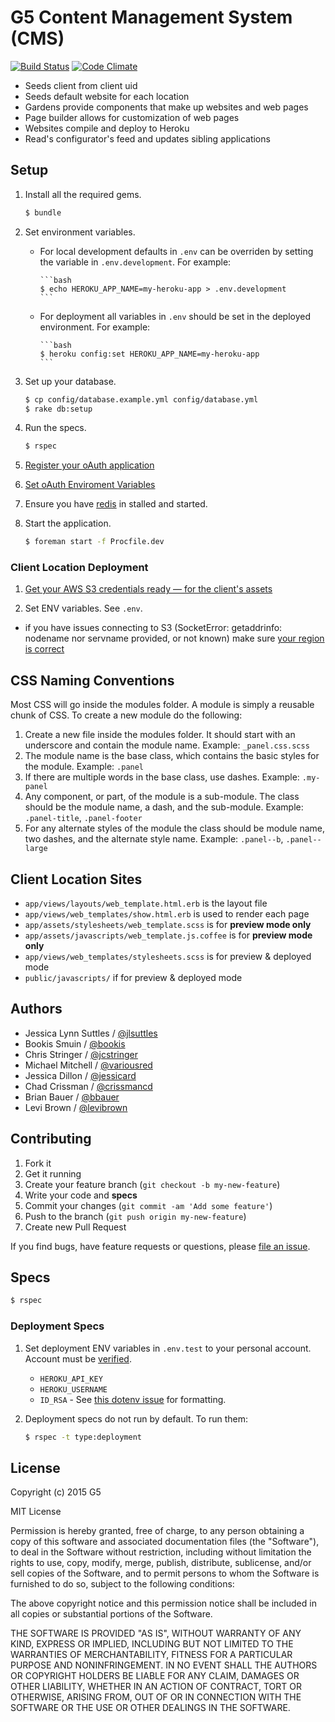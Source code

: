 # G5 Content Management System (CMS)

[![Build Status](https://travis-ci.org/G5/g5-content-management-system.svg?branch=master)](https://travis-ci.org/G5/g5-content-management-system)
[![Code Climate](https://codeclimate.com/repos/5114447913d6374d5000e638/badges/065a0ae50d3b8277ebb2/gpa.png)](https://codeclimate.com/repos/5114447913d6374d5000e638/feed)

- Seeds client from client uid
- Seeds default website for each location
- Gardens provide components that make up websites and web pages
- Page builder allows for customization of web pages
- Websites compile and deploy to Heroku
- Read's configurator's feed and updates sibling applications


## Setup

1. Install all the required gems.

    ```bash
    $ bundle
    ```

1. Set environment variables.

    - For local development defaults in `.env` can be overriden by setting
      the variable in `.env.development`. For example:

          ```bash
          $ echo HEROKU_APP_NAME=my-heroku-app > .env.development
          ```

    - For deployment all variables in `.env` should be set in the deployed
      environment. For example:

          ```bash
          $ heroku config:set HEROKU_APP_NAME=my-heroku-app
          ```

1. Set up your database.

    ```bash
    $ cp config/database.example.yml config/database.yml
    $ rake db:setup
    ```

1. Run the specs.

    ```bash
    $ rspec
    ```

1. [Register your oAuth application](https://github.com/G5/g5_authenticatable#registering-your-oauth-application)

1. [Set oAuth Enviroment Variables](https://github.com/G5/g5_authenticatable#environment-variables)

1. Ensure you have [redis](http://redis.io/) in stalled and started.

1. Start the application.

    ```bash
    $ foreman start -f Procfile.dev
    ```


### Client Location Deployment

1. [Get your AWS S3 credentials ready — for the client's assets](https://console.aws.amazon.com/s3)

1. Set ENV variables. See `.env`.

  * if you have issues connecting to S3 (SocketError: getaddrinfo: nodename nor
    servname provided, or not known) make sure [your region is
    correct](http://docs.aws.amazon.com/general/latest/gr/rande.html)


## CSS Naming Conventions

Most CSS will go inside the modules folder. A module is simply a reusable chunk
of CSS. To create a new module do the following:

1. Create a new file inside the modules folder. It should start with an
   underscore and contain the module name. Example: `_panel.css.scss`
1. The module name is the base class, which contains the basic styles for the
   module. Example: `.panel`
1. If there are multiple words in the base class, use dashes. Example:
   `.my-panel`
1. Any component, or part, of the module is a sub-module. The class should be
   the module name, a dash, and the sub-module. Example: `.panel-title`,
   `.panel-footer`
1. For any alternate styles of the module the class should be module name, two
   dashes, and the alternate style name. Example: `.panel--b`, `.panel--large`


## Client Location Sites

- `app/views/layouts/web_template.html.erb` is the layout file
- `app/views/web_templates/show.html.erb` is used to render each page
- `app/assets/stylesheets/web_template.scss` is for __preview mode only__
- `app/assets/javascripts/web_template.js.coffee` is for __preview mode only__
- `app/views/web_templates/stylesheets.scss` is for preview & deployed mode
- `public/javascripts/` if for preview & deployed mode


## Authors

  * Jessica Lynn Suttles / [@jlsuttles](https://github.com/jlsuttles)
  * Bookis Smuin / [@bookis](https://github.com/bookis)
  * Chris Stringer / [@jcstringer](https://github.com/jcstringer)
  * Michael Mitchell / [@variousred](https://github.com/variousred)
  * Jessica Dillon / [@jessicard](https://github.com/jessicard)
  * Chad Crissman / [@crissmancd](https://github.com/crissmancd)
  * Brian Bauer / [@bbauer](https://github.com/bbauer)
  * Levi Brown / [@levibrown](https://github.com/levibrown)


## Contributing

1. Fork it
1. Get it running
1. Create your feature branch (`git checkout -b my-new-feature`)
1. Write your code and **specs**
1. Commit your changes (`git commit -am 'Add some feature'`)
1. Push to the branch (`git push origin my-new-feature`)
1. Create new Pull Request

If you find bugs, have feature requests or questions, please
[file an issue](https://github.com/G5/g5-content-management-system/issues).


## Specs

```bash
$ rspec
```


### Deployment Specs

1. Set deployment ENV variables in `.env.test` to your personal account.
   Account must be
   [verified](https://devcenter.heroku.com/articles/account-verification).

    - `HEROKU_API_KEY`
    - `HEROKU_USERNAME`
    - `ID_RSA` - See [this dotenv
      issue](https://github.com/bkeepers/dotenv/issues/21) for formatting.

1. Deployment specs do not run by default. To run them:

    ```bash
    $ rspec -t type:deployment
    ```


## License

Copyright (c) 2015 G5

MIT License

Permission is hereby granted, free of charge, to any person obtaining
a copy of this software and associated documentation files (the
"Software"), to deal in the Software without restriction, including
without limitation the rights to use, copy, modify, merge, publish,
distribute, sublicense, and/or sell copies of the Software, and to
permit persons to whom the Software is furnished to do so, subject to
the following conditions:

The above copyright notice and this permission notice shall be
included in all copies or substantial portions of the Software.

THE SOFTWARE IS PROVIDED "AS IS", WITHOUT WARRANTY OF ANY KIND,
EXPRESS OR IMPLIED, INCLUDING BUT NOT LIMITED TO THE WARRANTIES OF
MERCHANTABILITY, FITNESS FOR A PARTICULAR PURPOSE AND
NONINFRINGEMENT. IN NO EVENT SHALL THE AUTHORS OR COPYRIGHT HOLDERS BE
LIABLE FOR ANY CLAIM, DAMAGES OR OTHER LIABILITY, WHETHER IN AN ACTION
OF CONTRACT, TORT OR OTHERWISE, ARISING FROM, OUT OF OR IN CONNECTION
WITH THE SOFTWARE OR THE USE OR OTHER DEALINGS IN THE SOFTWARE.
